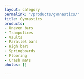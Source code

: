 ```yaml
---
layout: category
permalink: "/products/gymnastics/"
title: Gymnastics
products:
- Uneven bars
- Trampolines
- Vaults
- Parallel bars
- High bars
- Springboards
- Flooring
- Crash mats
photos: []

---
```

